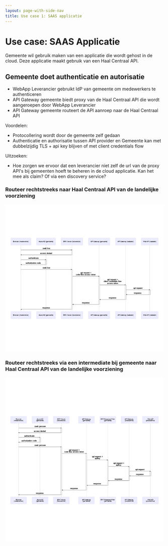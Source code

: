 ```yaml
---
layout: page-with-side-nav
title: Use case 1: SAAS applicatie 
---
```

# Use case: SAAS Applicatie

Gemeente wil gebruik maken van een applicatie die wordt gehost in de cloud. Deze applicatie maakt gebruik van een Haal Centraal API.

## Gemeente doet authenticatie en autorisatie

- WebApp Leverancier gebruikt IdP van gemeente om medewerkers te authenticeren
- API Gateway gemeente biedt proxy van de Haal Centraal API die wordt aangeroepen door WebApp Leverancier
- API Gateway gemeente routeert de API aanroep naar de Haal Centraal API

Voordelen:

- Protocollering wordt door de gemeente zelf gedaan
- Authenticatie en authorisatie tussen API provider en Gemeente kan met dubbelzijdig TLS + api key blijven of met client credentials flow

Uitzoeken:

- Hoe zorgen we ervoor dat een leverancier niet zelf de url van de proxy API's bij gemeenten hoeft te beheren in de cloud applicatie. Kan het mee als claim? Of via een discovery service?

### Routeer rechtstreeks naar Haal Centraal API van de landelijke voorziening

![Gemeente doet authenticatie en authorisatie scenario BRK](./scenario-apigateway-routeert.jpg)

### Routeer rechtstreeks via een intermediate bij gemeente naar Haal Centraal API van de landelijke voorziening

![Gemeente doet authenticatie en authorisatie scenario BRP](./scenario-apigateway-routeert-bij-brp.jpg)
